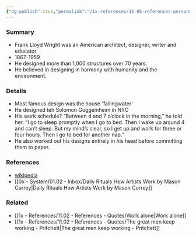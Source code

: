 ```yaml
---
{"dg-publish":true,"permalink":"/1x-references/11-05-references-persons/frank-lloyd-wright/","dgShowBacklinks":false}
---
```



### Summary
- Frank Lloyd Wright was an American architect, designer, writer and educator
- 1867-1959
- He designed more than 1,000 structures over 70 years.
- He believed in designing in harmony with humanity and the environment.

### Details
- Most famous design was the house 'fallingwater'
- He designed teh Solomon Guggeinheim in NYC
- His work schedule? “Between 4 and 7 o’clock in the morning,” he told her. “I go to sleep promptly when I go to bed. Then I wake up around 4 and can’t sleep. But my mind’s clear, so I get up and work for three or four hours. Then I go to bed for another nap.”
- He also worked out his designs entirely in his head before committing them to paper.

### References
- [wikipedia](https://en.wikipedia.org/wiki/Frank_Lloyd_Wright)
- [[0x - System/01.02 - Inbox/Daily Rituals How Artists Work by Mason Currey\|Daily Rituals How Artists Work by Mason Currey]]

### Related
- [[1x - References/11.02 - References - Quotes/Work alone\|Work alone]]
- [[1x - References/11.02 - References - Quotes/The great men keep working - Pritchett\|The great men keep working - Pritchett]]